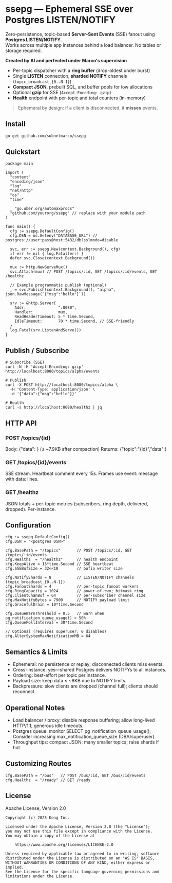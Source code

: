 # ssepg — Ephemeral SSE over Postgres LISTEN/NOTIFY

Zero-persistence, topic-based **Server-Sent Events** (SSE) fanout using **Postgres LISTEN/NOTIFY**.  
Works across multiple app instances behind a load balancer. No tables or storage required.

**Created by AI and perfected under Marco's supervision**

- Per-topic dispatcher with a **ring buffer** (drop-oldest under burst)
- Single **LISTEN** connection, **sharded NOTIFY** channels (`topic_broadcast_{0..N-1}`)
- **Compact JSON**, prebuilt SQL, and buffer pools for low allocations
- Optional **gzip** for SSE (`Accept-Encoding: gzip`)
- **Health** endpoint with per-topic and total counters (in-memory)

> Ephemeral by design: if a client is disconnected, it **misses** events.

## Install

```bash
go get github.com/subnetmarco/ssepg
```

## Quickstart

```
package main

import (
  "context"
  "encoding/json"
  "log"
  "net/http"
  "os"
  "time"

  _ "go.uber.org/automaxprocs"
  "github.com/yourorg/ssepg" // replace with your module path
)

func main() {
  cfg := ssepg.DefaultConfig()
  cfg.DSN = os.Getenv("DATABASE_URL") // postgres://user:pass@host:5432/db?sslmode=disable

  svc, err := ssepg.New(context.Background(), cfg)
  if err != nil { log.Fatal(err) }
  defer svc.Close(context.Background())

  mux := http.NewServeMux()
  svc.Attach(mux) // POST /topics/:id, GET /topics/:id/events, GET /healthz

  // Example programmatic publish (optional)
  _ = svc.Publish(context.Background(), "alpha", json.RawMessage(`{"msg":"hello"}`))

  srv := &http.Server{
    Addr:              ":8080",
    Handler:           mux,
    ReadHeaderTimeout: 5 * time.Second,
    IdleTimeout:       70 * time.Second, // SSE-friendly
  }
  log.Fatal(srv.ListenAndServe())
}
```

## Publish / Subscribe

```
# Subscribe (SSE)
curl -N -H 'Accept-Encoding: gzip' http://localhost:8080/topics/alpha/events

# Publish
curl -X POST http://localhost:8080/topics/alpha \
  -H 'Content-Type: application/json' \
  -d '{"data":{"msg":"hello"}}'

# Health
curl -s http://localhost:8080/healthz | jq
```

## HTTP API

### POST /topics/{id}

Body: {"data": <json>} (≤ ~7.9KB after compaction)
Returns: {"topic":"{id}","data":<json>}

### GET /topics/{id}/events

SSE stream. Heartbeat comment every 15s. Frames use event: message with data: lines.

### GET /healthz

JSON totals + per-topic metrics (subscribers, ring depth, delivered, dropped). Per-instance.

## Configuration

```
cfg := ssepg.DefaultConfig()
cfg.DSN = "<postgres DSN>"

cfg.BasePath = "/topics"       // POST /topics/:id, GET /topics/:id/events
cfg.Healthz  = "/healthz"      // health endpoint
cfg.KeepAlive = 15*time.Second // SSE heartbeat
cfg.SSEBufSize = 32<<10        // bufio writer size

cfg.NotifyShards = 8           // LISTEN/NOTIFY channels (topic_broadcast_{0..N-1})
cfg.FanoutShards = 4           // per-topic fanout workers
cfg.RingCapacity = 1024        // power-of-two; bitmask ring
cfg.ClientChanBuf = 64         // per-subscriber channel size
cfg.MaxNotifyBytes = 7900      // NOTIFY payload limit
cfg.GracefulDrain = 10*time.Second

cfg.QueueWarnThreshold = 0.5   // warn when pg_notification_queue_usage() > 50%
cfg.QueuePollInterval = 30*time.Second

// Optional (requires superuser; 0 disables)
cfg.AlterSystemMaxNotificationMB = 64
```

## Semantics & Limits

* Ephemeral: no persistence or replay; disconnected clients miss events.
* Cross-instance: yes—shared Postgres delivers NOTIFYs to all instances.
* Ordering: best-effort per topic per instance.
* Payload size: keep data ≤ ~8KB due to NOTIFY limits.
* Backpressure: slow clients are dropped (channel full); clients should reconnect.

## Operational Notes

* Load balancer / proxy: disable response buffering; allow long-lived HTTP/1.1; generous idle timeouts.
* Postgres queue: monitor SELECT pg_notification_queue_usage(); Consider increasing max_notification_queue_size (DBA/superuser).
* Throughput tips: compact JSON; many smaller topics; raise shards if hot.

## Customizing Routes

```
cfg.BasePath = "/bus"   // POST /bus/:id, GET /bus/:id/events
cfg.Healthz  = "/ready" // GET /ready
```

## License

Apache License, Version 2.0

```
Copyright (c) 2025 Kong Inc.

Licensed under the Apache License, Version 2.0 (the "License");
you may not use this file except in compliance with the License.
You may obtain a copy of the License at

    https://www.apache.org/licenses/LICENSE-2.0

Unless required by applicable law or agreed to in writing, software
distributed under the License is distributed on an "AS IS" BASIS,
WITHOUT WARRANTIES OR CONDITIONS OF ANY KIND, either express or implied.
See the License for the specific language governing permissions and
limitations under the License.
```
